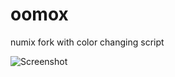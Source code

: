 oomox
=====

numix fork with color changing script

![Screenshot](http://fc09.deviantart.net/fs71/f/2014/145/7/9/oomox___change_numix_colorscheme_by_actionless-d7jo5ul.png "Screenshot")
